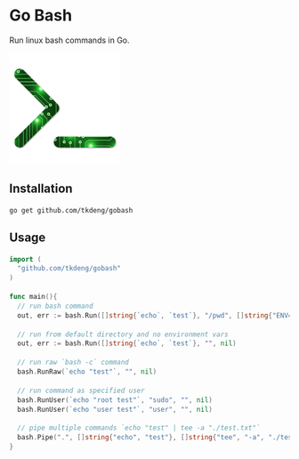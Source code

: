 # Go Bash

Run linux bash commands in Go.

[<img src="./assets/icon.png" alt="icon" width="200"/>](./assets/icon.png)

## Installation

```shell script
go get github.com/tkdeng/gobash
```

## Usage

```go
import (
  "github.com/tkdeng/gobash"
)

func main(){
  // run bash command
  out, err := bash.Run([]string{`echo`, `test`}, "/pwd", []string{"ENV=var"})

  // run from default directory and no environment vars
  out, err := bash.Run([]string{`echo`, `test`}, "", nil)

  // run raw `bash -c` command
  bash.RunRaw(`echo "test"`, "", nil)

  // run command as specified user
  bash.RunUser(`echo "root test"`, "sudo", "", nil)
  bash.RunUser(`echo "user test"`, "user", "", nil)

  // pipe multiple commands `echo "test" | tee -a "./test.txt"`
  bash.Pipe(".", []string{"echo", "test"}, []string{"tee", "-a", "./test.txt"})
}

```
